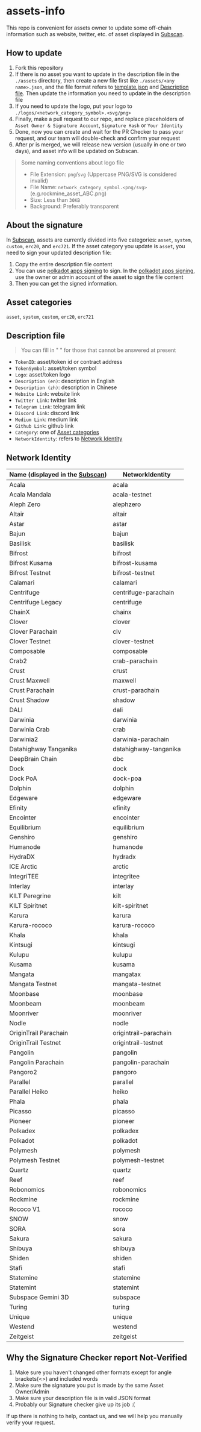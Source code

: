 # assets-info

This repo is convenient for assets owner to update some off-chain information such as website, twitter, etc. of asset displayed in [Subscan](https://darwinia.subscan.io/assets).

## How to update

1. Fork this repository
2. If there is no asset you want to update in the description file in the `./assets` directory, then create a new file first like `./assets/<any name>.json`, and the file format refers to [template.json](./assets/template.json) and [Description file](#description-file). Then update the information you need to update in the description file
3. If you need to update the logo, put your logo to `./logos/<network_category_symbol>.<svg/png>`
4. Finally, make a pull request to our repo, and replace placeholders of `Asset Owner & Signature Account`, `Signature Hash` or `Your Identity`
5. Done, now you can create and wait for the PR Checker to pass your request, and our team will double-check and confirm your request
6. After pr is merged, we will release new version (usually in one or two days), and asset info will be updated on Subscan.

> Some naming conventions about logo file
> - File Extension: `png`/`svg` (Uppercase PNG/SVG is considered invalid)
> - File Name: `network_category_symbol.<png/svg>` (e.g.rockmine_asset_ABC.png)
> - Size: Less than `30KB`
> - Background: Preferably transparent

## About the signature

In [Subscan](https://darwinia.subscan.io/assets), assets are currently divided into five categories: `asset`, `system`, `custom`, `erc20`, and `erc721`. If the asset category you update is `asset`, you need to sign your updated description file:

1. Copy the entire description file content
2. You can use [polkadot apps signing](https://polkadot.js.org/apps/#/signing) to sign. In the [polkadot apps signing](https://polkadot.js.org/apps/#/signing), use the owner or admin account of the asset to sign the file content
3. Then you can get the signed information.

## Asset categories

`asset`, `system`, `custom`, `erc20`, `erc721`

## Description file

> You can fill in " " for those that cannot be answered at present

- `TokenID`: asset/token id or contract address
- `TokenSymbol`: asset/token symbol
- `Logo`: asset/token logo
- `Description (en)`: description in English
- `Description (zh)`: description in Chinese
- `Website Link`: website link
- `Twitter Link`: twitter link
- `Telegram Link`: telegram link
- `Discord Link`: discord link
- `Medium Link`: medium link
- `Github Link`: github link
- `Category`: one of [Asset categories](#asset-categories)
- `NetworkIdentity`: refers to [Network Identity](#network-identity)

## Network Identity

| Name (displayed in the [Subscan](https://www.subscan.io/network_list)) | NetworkIdentity       |
| ---------------------------------------------------------------------- | --------------------- |
| Acala                                                                  | acala                 |
| Acala Mandala                                                          | acala-testnet         |
| Aleph Zero                                                             | alephzero             |
| Altair                                                                 | altair                |
| Astar                                                                  | astar                 |
| Bajun                                                                  | bajun                 |
| Basilisk                                                               | basilisk              |
| Bifrost                                                                | bifrost               |
| Bifrost Kusama                                                         | bifrost-kusama        |
| Bifrost Testnet                                                        | bifrost-testnet       |
| Calamari                                                               | calamari              |
| Centrifuge                                                             | centrifuge-parachain  |
| Centrifuge Legacy                                                      | centrifuge            |
| ChainX                                                                 | chainx                |
| Clover                                                                 | clover                |
| Clover Parachain                                                       | clv                   |
| Clover Testnet                                                         | clover-testnet        |
| Composable                                                             | composable            |
| Crab2                                                                  | crab-parachain        |
| Crust                                                                  | crust                 |
| Crust Maxwell                                                          | maxwell               |
| Crust Parachain                                                        | crust-parachain       |
| Crust Shadow                                                           | shadow                |
| DALI                                                                   | dali                  |
| Darwinia                                                               | darwinia              |
| Darwinia Crab                                                          | crab                  |
| Darwinia2                                                              | darwinia-parachain    |
| Datahighway Tanganika                                                  | datahighway-tanganika |
| DeepBrain Chain                                                        | dbc                   |
| Dock                                                                   | dock                  |
| Dock PoA                                                               | dock-poa              |
| Dolphin                                                                | dolphin               |
| Edgeware                                                               | edgeware              |
| Efinity                                                                | efinity               |
| Encointer                                                              | encointer             |
| Equilibrium                                                            | equilibrium           |
| Genshiro                                                               | genshiro              |
| Humanode                                                               | humanode              |
| HydraDX                                                                | hydradx               |
| ICE Arctic                                                             | arctic                |
| IntegriTEE                                                             | integritee            |
| Interlay                                                               | interlay              |
| KILT Peregrine                                                         | kilt                  |
| KILT Spiritnet                                                         | kilt-spiritnet        |
| Karura                                                                 | karura                |
| Karura-rococo                                                          | karura-rococo         |
| Khala                                                                  | khala                 |
| Kintsugi                                                               | kintsugi              |
| Kulupu                                                                 | kulupu                |
| Kusama                                                                 | kusama                |
| Mangata                                                                | mangatax              |
| Mangata Testnet                                                        | mangata-testnet       |
| Moonbase                                                               | moonbase              |
| Moonbeam                                                               | moonbeam              |
| Moonriver                                                              | moonriver             |
| Nodle                                                                  | nodle                 |
| OriginTrail Parachain                                                  | origintrail-parachain |
| OriginTrail Testnet                                                    | origintrail-testnet   |
| Pangolin                                                               | pangolin              |
| Pangolin Parachain                                                     | pangolin-parachain    |
| Pangoro2                                                               | pangoro               |
| Parallel                                                               | parallel              |
| Parallel Heiko                                                         | heiko                 |
| Phala                                                                  | phala                 |
| Picasso                                                                | picasso               |
| Pioneer                                                                | pioneer               |
| Polkadex                                                               | polkadex              |
| Polkadot                                                               | polkadot              |
| Polymesh                                                               | polymesh              |
| Polymesh Testnet                                                       | polymesh-testnet      |
| Quartz                                                                 | quartz                |
| Reef                                                                   | reef                  |
| Robonomics                                                             | robonomics            |
| Rockmine                                                               | rockmine              |
| Rococo V1                                                              | rococo                |
| SNOW                                                                   | snow                  |
| SORA                                                                   | sora                  |
| Sakura                                                                 | sakura                |
| Shibuya                                                                | shibuya               |
| Shiden                                                                 | shiden                |
| Stafi                                                                  | stafi                 |
| Statemine                                                              | statemine             |
| Statemint                                                              | statemint             |
| Subspace Gemini 3D                                                     | subspace              |
| Turing                                                                 | turing                |
| Unique                                                                 | unique                |
| Westend                                                                | westend               |
| Zeitgeist                                                              | zeitgeist             |

## Why the Signature Checker report **Not-Verified**

1. Make sure you haven't changed other formats except for angle brackets(\<\>) and included words
2. Make sure the signature you put is made by the same Asset Owner/Admin
3. Make sure your description file is in valid JSON format
4. Probably our Signature checker give up its job :(

If up there is nothing to help, contact us, and we will help you manually verify your request.
